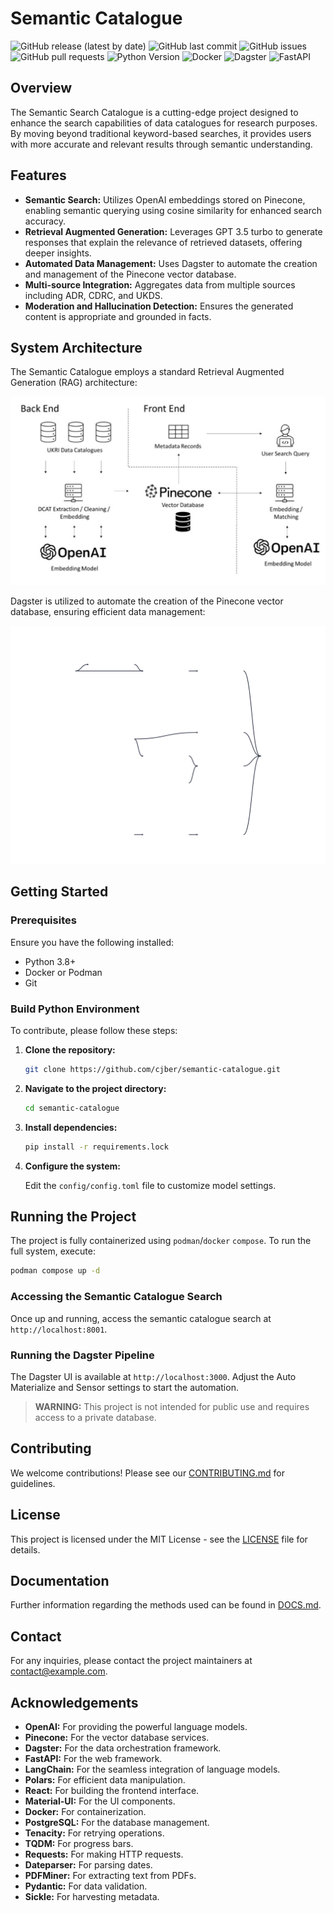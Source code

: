 # Semantic Catalogue

![GitHub release (latest by date)](https://img.shields.io/github/v/release/cjber/semantic-catalogue)
![GitHub last commit](https://img.shields.io/github/last-commit/cjber/semantic-catalogue)
![GitHub issues](https://img.shields.io/github/issues/cjber/semantic-catalogue)
![GitHub pull requests](https://img.shields.io/github/issues-pr/cjber/semantic-catalogue)
![Python Version](https://img.shields.io/badge/python-3.8%2B-blue)
![Docker](https://img.shields.io/badge/docker-available-blue)
![Dagster](https://img.shields.io/badge/dagster-1.7.8-blue)
![FastAPI](https://img.shields.io/badge/fastapi-0.112.0-blue)

## Overview

The Semantic Search Catalogue is a cutting-edge project designed to enhance the search capabilities of data catalogues for research purposes. By moving beyond traditional keyword-based searches, it provides users with more accurate and relevant results through semantic understanding.

## Features

- **Semantic Search:** Utilizes OpenAI embeddings stored on Pinecone, enabling semantic querying using cosine similarity for enhanced search accuracy.
- **Retrieval Augmented Generation:** Leverages GPT 3.5 turbo to generate responses that explain the relevance of retrieved datasets, offering deeper insights.
- **Automated Data Management:** Uses Dagster to automate the creation and management of the Pinecone vector database.
- **Multi-source Integration:** Aggregates data from multiple sources including ADR, CDRC, and UKDS.
- **Moderation and Hallucination Detection:** Ensures the generated content is appropriate and grounded in facts.

## System Architecture

The Semantic Catalogue employs a standard Retrieval Augmented Generation (RAG) architecture:

![System Architecture](./reports/figs/system.png)

Dagster is utilized to automate the creation of the Pinecone vector database, ensuring efficient data management:

![Global Asset Lineage](./reports/figs/Global_Asset_Lineage.svg)

## Getting Started

### Prerequisites

Ensure you have the following installed:

- Python 3.8+
- Docker or Podman
- Git

### Build Python Environment

To contribute, please follow these steps:

1. **Clone the repository:**

   ```bash
   git clone https://github.com/cjber/semantic-catalogue.git
   ```

2. **Navigate to the project directory:**

   ```bash
   cd semantic-catalogue
   ```

3. **Install dependencies:**

   ```bash
   pip install -r requirements.lock
   ```

4. **Configure the system:**

   Edit the `config/config.toml` file to customize model settings.

## Running the Project

The project is fully containerized using `podman`/`docker` `compose`. To run the full system, execute:

```bash
podman compose up -d
```

### Accessing the Semantic Catalogue Search

Once up and running, access the semantic catalogue search at `http://localhost:8001`.

### Running the Dagster Pipeline

The Dagster UI is available at `http://localhost:3000`. Adjust the Auto Materialize and Sensor settings to start the automation.

> **WARNING:** This project is not intended for public use and requires access to a private database.

## Contributing

We welcome contributions! Please see our [CONTRIBUTING.md](./CONTRIBUTING.md) for guidelines.

## License

This project is licensed under the MIT License - see the [LICENSE](./LICENSE) file for details.

## Documentation

Further information regarding the methods used can be found in [DOCS.md](./reports/DOCS.md).

## Contact

For any inquiries, please contact the project maintainers at [contact@example.com](mailto:contact@example.com).

## Acknowledgements

- **OpenAI:** For providing the powerful language models.
- **Pinecone:** For the vector database services.
- **Dagster:** For the data orchestration framework.
- **FastAPI:** For the web framework.
- **LangChain:** For the seamless integration of language models.
- **Polars:** For efficient data manipulation.
- **React:** For building the frontend interface.
- **Material-UI:** For the UI components.
- **Docker:** For containerization.
- **PostgreSQL:** For the database management.
- **Tenacity:** For retrying operations.
- **TQDM:** For progress bars.
- **Requests:** For making HTTP requests.
- **Dateparser:** For parsing dates.
- **PDFMiner:** For extracting text from PDFs.
- **Pydantic:** For data validation.
- **Sickle:** For harvesting metadata.
